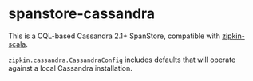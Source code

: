 # spanstore-cassandra

This is a CQL-based Cassandra 2.1+ SpanStore, compatible with [zipkin-scala](https://github.com/openzipkin/zipkin/tree/master/zipkin-cassandra).

`zipkin.cassandra.CassandraConfig` includes defaults that will operate
against a local Cassandra installation.


